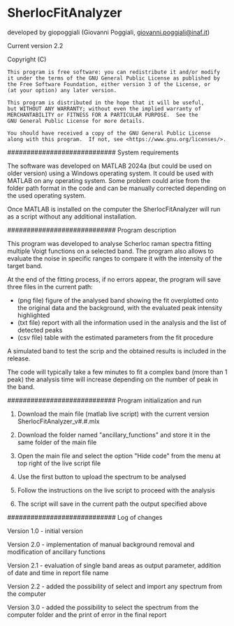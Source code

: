 # SherlocFitAnalyzer
developed by giopoggiali (Giovanni Poggiali, giovanni.poggiali@inaf.it)

Current version 2.2

Copyright (C) 

    This program is free software: you can redistribute it and/or modify
    it under the terms of the GNU General Public License as published by
    the Free Software Foundation, either version 3 of the License, or
    (at your option) any later version.

    This program is distributed in the hope that it will be useful,
    but WITHOUT ANY WARRANTY; without even the implied warranty of
    MERCHANTABILITY or FITNESS FOR A PARTICULAR PURPOSE.  See the
    GNU General Public License for more details.

    You should have received a copy of the GNU General Public License
    along with this program.  If not, see <https://www.gnu.org/licenses/>.


############################
System requirements

The software was developed on MATLAB 2024a (but could be used on older version) using a Windows operating system. It could be used with MATLAB on any operating system.
Some problem could arise from the folder path format in the code and can be manually corrected depending on the used operating system.

Once MATLAB is installed on the computer the SherlocFitAnalyzer will run as a script without any additional installation.


############################
Program description

This program was developed to analyse Scherloc raman spectra fitting multiple Voigt functions on a selected band.
The program also allows to evaluate the noise in specific ranges to compare it with the intensity of the target band.

At the end of the fitting process, if no errors appear, the program will save three files in the current path:
- (png file) figure of the analysed band showing the fit overplotted onto the original data and the background, with the evaluated peak intensity highlighted
- (txt file) report with all the information used in the analysis and the list of detected peaks
- (csv file) table with the estimated parameters from the fit procedure

A simulated band to test the scrip and the obtained results is included in the release.

The code will typically take a few minutes to fit a complex band (more than 1 peak) the analysis time will increase depending on the number of peak in the band.

############################
Program initialization and run

1) Download the main file (matlab live script) with the current version
SherlocFitAnalyzer_v#.#.mlx

2) Download the folder named "ancillary_functions" and store it in the same folder of the main file

3) Open the main file and select the option "Hide code" from the menu at top right of the live script file

4) Use the first button to upload the spectrum to be analysed

5) Follow the instructions on the live script to proceed with the analysis

6) The script will save in the current path the output specified above


############################
Log of changes

Version 1.0 - initial version

Version 2.0 - implementation of manual background removal and modification of ancillary functions

Version 2.1 - evaluation of single band areas as output parameter, addition of date and time in report file name

Version 2.2 - added the possibility of select and import any spectrum from the computer

Version 3.0 - added the possibility to select the spectrum from the computer folder and the print of error in the final report

